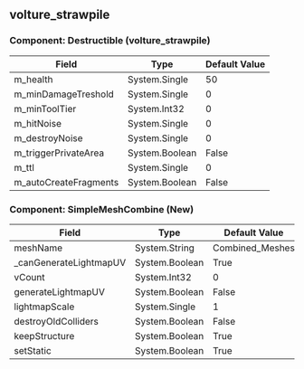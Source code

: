 ## volture_strawpile

### Component: Destructible (volture_strawpile)

|Field|Type|Default Value|
|-----|----|-------------|
|m_health|System.Single|50|
|m_minDamageTreshold|System.Single|0|
|m_minToolTier|System.Int32|0|
|m_hitNoise|System.Single|0|
|m_destroyNoise|System.Single|0|
|m_triggerPrivateArea|System.Boolean|False|
|m_ttl|System.Single|0|
|m_autoCreateFragments|System.Boolean|False|

### Component: SimpleMeshCombine (New)

|Field|Type|Default Value|
|-----|----|-------------|
|meshName|System.String|Combined_Meshes|
|_canGenerateLightmapUV|System.Boolean|True|
|vCount|System.Int32|0|
|generateLightmapUV|System.Boolean|False|
|lightmapScale|System.Single|1|
|destroyOldColliders|System.Boolean|False|
|keepStructure|System.Boolean|True|
|setStatic|System.Boolean|True|

